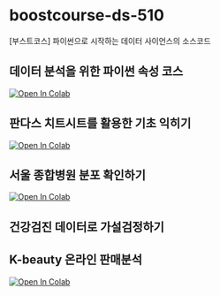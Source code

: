 # boostcourse-ds-510
 [부스트코스] 파이썬으로 시작하는 데이터 사이언스의 소스코드


## 데이터 분석을 위한 파이썬 속성 코스

[![Open In Colab](https://colab.research.google.com/assets/colab-badge.svg)](https://colab.research.google.com/github/corazzon/boostcourse-ds-510/blob/master/python-for-eda-output.ipynb)

## 판다스 치트시트를 활용한 기초 익히기

[![Open In Colab](https://colab.research.google.com/assets/colab-badge.svg)](https://colab.research.google.com/github/corazzon/boostcourse-ds-510/blob/master/pandas-cheat-sheet.ipynb)


## 서울 종합병원 분포 확인하기

[![Open In Colab](https://colab.research.google.com/assets/colab-badge.svg)](https://colab.research.google.com/github/corazzon/boostcourse-ds-510/blob/master/open-data-analysis-output.ipynb)


## 건강검진 데이터로 가설검정하기


## K-beauty 온라인 판매분석

[![Open In Colab](https://colab.research.google.com/assets/colab-badge.svg)](https://colab.research.google.com/github/corazzon/boostcourse-ds-510/blob/master/k-beauty-oversea-online-sale-output.ipynb)
